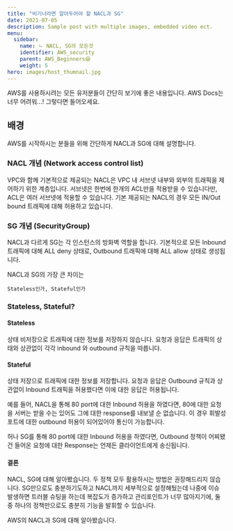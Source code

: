 ```yaml
---
title: "비기너라면 알아두어야 할 NACL과 SG"
date: 2021-07-05
description: Sample post with multiple images, embedded video ect.
menu:
  sidebar:
    name: ㄴ NACL, SG의 모든것
    identifier: AWS_security
    parent: AWS_Beginners😆
    weight: 5
hero: images/host_thumnail.jpg
---
```

AWS를 사용하시려는 모든 유저분들이 간단히 보기에 좋은 내용입니다. AWS Docs는 너무 어려워...! 그렇다면 들어오세요.

<!--more-->

## 배경
AWS를 시작하시는 분들을 위해 간단하게 NACL과 SG에 대해 설명합니다.

### NACL 개념 (Network access control list)
VPC와 함께 기본적으로 제공되는 NACL은 VPC 내 서브넷 내부와 외부의 트래픽을 제어하기 위한 계층입니다.
서브넷은 한번에 한개의 ACL만을 적용받을 수 있습니다만, ACL은 여러 서브넷에 적용할 수 있습니다.
기본 제공되는 NACL의 경우 모든 IN/Out bound 트래픽에 대해 허용하고 있습니다.

### SG 개념 (SecurityGroup)
NACL과 다르게 SG는 각 인스턴스의 방화벽 역할을 합니다. 
기본적으로 모든 Inbound 트래픽에 대해 ALL deny 상태로, Outbound 트래픽에 대해 ALL allow 상태로 생성됩니다.

NACL과 SG의 가장 큰 차이는
```
Stateless인가, Stateful인가
```

### Stateless, Stateful?

#### Stateless
상태 비저장으로 트래픽에 대한 정보를 저장하지 않습니다.
요청과 응답은 트래픽의 상태와 상관없이 각각 inbound 와 outbound 규칙을 따릅니다.

#### Stateful
상태 저장으로 트래픽에 대한 정보를 저장합니다.
요청과 응답은 Outbound 규칙과 상관없이 Inbound 트래픽을 허용했다면 이에 대한 응답은 허용됩니다.


예를 들어, NACL을 통해 80 port에 대한 Inbound 허용을 하였다면, 80에 대한 요청을 서버는 받을 수는 있어도 그에 대한 response를 내보낼 순 없습니다. 이 경우 휘발성 포트에 대한 outbound 허용이 되어있어야 통신이 가능합니다.

허나 SG를 통해 80 port에 대한 Inbound 허용을 하였다면, Outbound 정책이 어찌됐건 들어온 요청에 대한 Response는 언제든 클라이언트에게 송신됩니다.

#### 결론
NACL, SG에 대해 알아봤습니다. 두 정책 모두 활용하시는 방법은 권장해드리지 않습니다.
SG만으로도 충분하기도하고 NACL까지 세부적으로 설정해뒀는데 나중에 이슈 발생하면 트러블 슈팅을 하는데 복잡도가 증가하고
관리포인트가 너무 많아지기에, 둘 중 하나의 정책만으로도 충분히 기능을 발휘할 수 있습니다.

AWS의 NACL과 SG에 대해 알아봤습니다.

